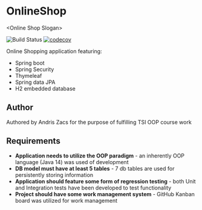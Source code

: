 # OnlineShop
&lt;Online Shop Slogan>

![Build Status](https://github.com/drewzxcvbnm/OnlineShop/workflows/JavaCI/badge.svg)
[![codecov](https://codecov.io/gh/drewzxcvbnm/OnlineShop/branch/master/graph/badge.svg)](https://codecov.io/gh/drewzxcvbnm/OnlineShop)

Online Shopping application featuring:
* Spring boot 
* Spring Security
* Thymeleaf
* Spring data JPA
* H2 embedded database
## Author
Authored by Andris Zacs for the purpose of fulfilling TSI OOP course work

## Requirements
* **Application needs to utilize the OOP paradigm** - an inherently OOP language (Java 14) was used of development
* **DB model must have at least 5 tables** - 7 db tables are used for persistently storing information
* **Application should feature some form of regression testing** - both Unit and Integration tests have been developed to test functionality
* **Project should have some work management system** - GitHub Kanban board was utilized for work management
